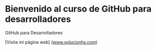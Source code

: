 # Bienvenido al curso de GitHub para desarrolladores

GitHub para Desarrolladores

[Visita mi página web] (www.solucionhs.com)
